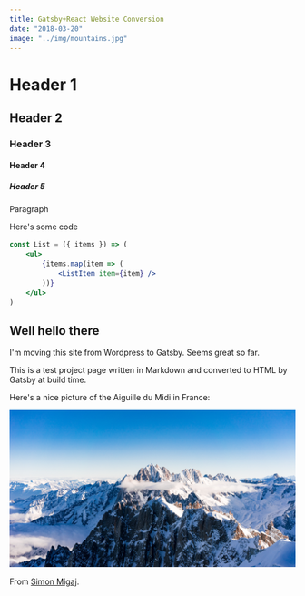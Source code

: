 ```yaml
---
title: Gatsby+React Website Conversion
date: "2018-03-20"
image: "../img/mountains.jpg"
---
```


# Header 1

## Header 2

### Header 3

#### Header 4

##### Header 5

Paragraph

Here's some code

```jsx
const List = ({ items }) => (
	<ul>
		{items.map(item => (
			<ListItem item={item} />
		))}
	</ul>
)
```

## Well hello there

I'm moving this site from Wordpress to Gatsby. Seems great so far.

This is a test project page written in Markdown and converted to HTML by Gatsby at build time.


Here's a nice picture of the Aiguille du Midi in France:

![](../img/mountains.jpg "Some lovely mountains" )

From [Simon Migaj](https://unsplash.com/@simonmigaj).
